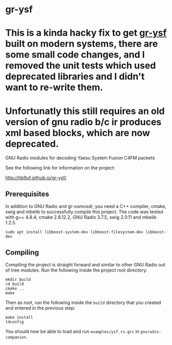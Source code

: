 # gr-ysf

# This is a kinda hacky fix to get [gr-ysf](https://github.com/HB9UF/gr-ysf) built on modern systems, there are some small code changes, and I removed the unit tests which used deprecated libraries and I didn't want to re-write them.
# Unfortunatly this still requires an old version of gnu radio b/c ir produces xml based blocks, which are now deprecated.





GNU Radio modules for decoding Yaesu System Fusion C4FM packets

See the following link for information on the project:

http://hb9uf.github.io/gr-ysf/

## Prerequisites

In addition to GNU Radio and gr-osmosdr, you need a C++ compiler, cmake, swig
and mbelib to successfully compile this project. The code was tested with g++
4.8.4, cmake 2.8.12.2, GNU Radio 3.7.5, swig 2.0.11 and mbelib 1.2.5.

```
sudo apt install libboost-system-dev libboost-filesystem-dev libboost-dev
```

## Compiling
Compiling the project is straight forward and similar to other GNU Radio out of
tree modules. Run the following inside the project root directory:

```
mkdir build
cd build
cmake ..
make
```

Then as root, run the following inside the `build` directory that you created
and entered in the previous step:

```
make install
ldconfig
```

You should now be able to load and run `examples/ysf_rx.grc` in
`gnuradio-companion`.
